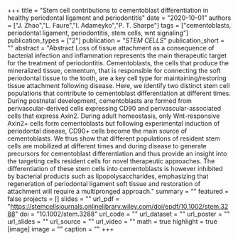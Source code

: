 +++
title = "Stem cell contributions to cementoblast differentiation in healthy periodontal ligament and periodontitis"
date = "2020-10-01"
authors = ["J. Zhao","L. Faure","I. Adameyko","P. T. Sharpe"]
tags = ["cementoblasts, periodontal ligament, periodontitis, stem cells, wnt signaling"]
publication_types = ["2"]
publication = "_STEM CELLS_"
publication_short = ""
abstract = "Abstract Loss of tissue attachment as a consequence of bacterial infection and inflammation represents the main therapeutic target for the treatment of periodontitis. Cementoblasts, the cells that produce the mineralized tissue, cementum, that is responsible for connecting the soft periodontal tissue to the tooth, are a key cell type for maintaining/restoring tissue attachment following disease. Here, we identify two distinct stem cell populations that contribute to cementoblast differentiation at different times. During postnatal development, cementoblasts are formed from perivascular-derived cells expressing CD90 and perivascular-associated cells that express Axin2. During adult homeostasis, only Wnt-responsive Axin2+ cells form cementoblasts but following experimental induction of periodontal disease, CD90+ cells become the main source of cementoblasts. We thus show that different populations of resident stem cells are mobilized at different times and during disease to generate precursors for cementoblast differentiation and thus provide an insight into the targeting cells resident cells for novel therapeutic approaches. The differentiation of these stem cells into cementoblasts is however inhibited by bacterial products such as lipopolysaccharides, emphasizing that regeneration of periodontal ligament soft tissue and restoration of attachment will require a multipronged approach."
summary = ""
featured = false
projects = []
slides = ""
url_pdf = "https://stemcellsjournals.onlinelibrary.wiley.com/doi/epdf/10.1002/stem.3288"
doi = "10.1002/stem.3288"
url_code = ""
url_dataset = ""
url_poster = ""
url_slides = ""
url_source = ""
url_video = ""
math = true
highlight = true
[image]
image = ""
caption = ""
+++

